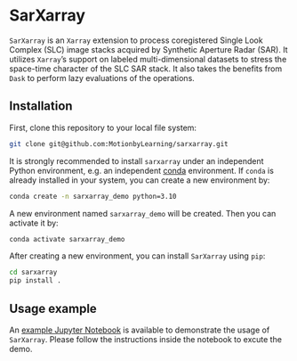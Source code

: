 # SarXarray

`SarXarray` is an `Xarray` extension to process coregistered Single Look Complex (SLC) image stacks acquired by Synthetic Aperture Radar (SAR). It utilizes `Xarray`’s support on labeled multi-dimensional datasets to stress the space-time character of the SLC SAR stack. It also takes the benefits from `Dask` to perform lazy evaluations of the operations.

## Installation

First, clone this repository to your local file system:

```bash
git clone git@github.com:MotionbyLearning/sarxarray.git
```

It is strongly recommended to install `sarxarray` under an independent Python environment, e.g. an independent [conda](https://docs.conda.io/en/latest/miniconda.html) environment. If `conda` is already installed in your system, you can create a new environment by:

```bash
conda create -n sarxarray_demo python=3.10
```

A new environment named `sarxarray_demo` will be created. Then you can activate it by:

```bash
conda activate sarxarray_demo
```

After creating a new environment, you can install `SarXarray` using `pip`:

```bash
cd sarxarray
pip install .
```

## Usage example

An [example Jupyter Notebook](examples/demo_sarxarray.ipynb) is available to demonstrate the usage of `SarXarray`. Please follow the instructions inside the notebook to excute the demo.

